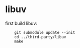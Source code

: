 libuv
=======

first build libuv:

        git submodule update --init
        cd ../third-party/libuv
        make


